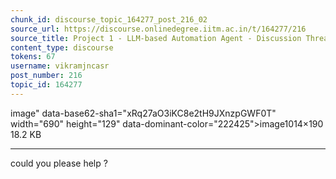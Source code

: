```yaml
---
chunk_id: discourse_topic_164277_post_216_02
source_url: https://discourse.onlinedegree.iitm.ac.in/t/164277/216
source_title: Project 1 - LLM-based Automation Agent - Discussion Thread [TDS Jan 2025]
content_type: discourse
tokens: 67
username: vikramjncasr
post_number: 216
topic_id: 164277
---
```


image" data-base62-sha1="xRq27aO3iKC8e2tH9JXnzpGWF0T" width="690" height="129" data-dominant-color="222425">image1014×190 18.2 KB

---

could you please help ?
